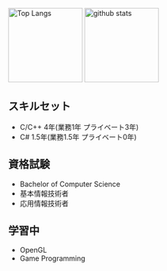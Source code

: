 <p align="left"> 
  <img alt="Top Langs" height="150px" src="https://github-readme-stats.vercel.app/api/top-langs/?username=y0under&layout=compact&show_icons=true&theme=dracula" />
  <img alt="github stats" height="150px" src="https://github-readme-stats.vercel.app/api?username=y0under&theme=dracula&show_icons=ture" />
</p>

## スキルセット

- C/C++ 4年(業務1年 プライベート3年)
- C# 1.5年(業務1.5年 プライベート0年)

## 資格試験

- Bachelor of Computer Science
- 基本情報技術者
- 応用情報技術者

## 学習中

- OpenGL
- Game Programming
 
<!--
**y0under/y0under** is a ✨ _special_ ✨ repository because its `README.md` (this file) appears on your GitHub profile.

Here are some ideas to get you started:

- 🔭 I’m currently working on ...
- 🌱 I’m currently learning ...
- 👯 I’m looking to collaborate on ...
- 🤔 I’m looking for help with ...
- 💬 Ask me about ...
- 📫 How to reach me: ...
- 😄 Pronouns: ...
- ⚡ Fun fact: ...
-->
